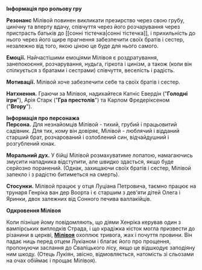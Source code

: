 **Інформація про рольову гру**  

**Резонанс** Мілівой повинен викликати презирство через свою грубу, цинічну та вперту вдачу, співчуття через його розчарування через пристрасть батьків до [[сонні тістечка|сонні тістечка]], і прихильність до нього через його щире прагнення забезпечити своїх братів і сестер, незалежно від того, якою ціною це буде для нього самого.  

__**Емоції.**__ Найчастішими емоціями Мілівоя є роздратування, занепокоєння, розчарування, нудьга, гіркота і цинізм, а також (коли він спілкується з братами і сестрами) співчуття, веселість і радість.  

__**Мотивації.**__ Мілівой хоче забезпечити себе та своїх братів і сестер.  

__**Натхнення.**__ Граючи за Мілівоя, надихайтеся Катніс Евердін ("__Голодні ігри__"), Арія Старк ("__Гра престолів__") та Карлом Фредеріксеном ("__Вгору__").  

**Інформація про персонажа**  
__**Персона.**__ Для незнайомців Мілівой - тихий, грубий і працьовитий садівник. Для тих, кому він довіряє, Мілівой - люблячий і відданий старший брат, розчарований і озлоблений син, відчайдушний і розгублений юнак.  

__**Моральний дух.**__ У бійці Мілівой розмахуватиме лопатою, намагаючись змусити нападника відступити, але швидко здасться, якщо буде серйозно поранений. (Однак, захищаючи своїх братів і сестер, Мілівой запекло і з радістю битиметься на смерть).  

__**Стосунки.**__ Мілівой працює у отця Луціана Петровича, таємно працює на трунаря Генріка ван дер Воорта і є старшим з дев'яти дітей Олега і Яринки, двох залежних від Сонного печива валлакійців.

**Одкровення Мілівоя**  

Коли пізніше йому повідомляють, що діями Хенріка керував один з вампірських виплодків Страда, і що крадіжка кісток могла призвести до різанини в церкві, [**Мілівоя**](https://www.strahdreloaded.com/Appendices/Non-Player+Characters#Milivoj) охоплює тривога, жах і почуття провини. Він падає ниць перед отцем Лукіаном і благає його про прощення, пропонуючи заслання до Сваліцького лісу, якщо це відшкодує заподіяну ним шкоду. (Отець Лукіян, звісно, відмовляється, натомість зі сльозами на очах обіймає і прощає Мілівоя).